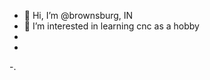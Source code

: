 - 👋 Hi, I’m @brownsburg, IN 
- 👀 I’m interested in learning cnc as a hobby
- 
- 
-.

<!---
brownsburg/brownsburg is a ✨ special ✨ repository because its `README.md` (this file) appears on your GitHub profile.
You can click the Preview link to take a look at your changes.
--->
